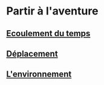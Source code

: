 
<Items>

# <Name>Partir à l'aventure</Name>

<LinkItem>

## <NameLink>[Ecoulement du temps](time_hd.md)</NameLink>

</LinkItem>

<LinkItem>

## <NameLink>[Déplacement](movement_hd.md)</NameLink>

</LinkItem>

<LinkItem>

## <NameLink>[L'environnement](environment_hd.md)</NameLink>

</LinkItem>

</Items>



